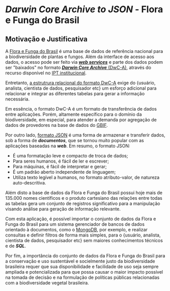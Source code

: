 # ___Darwin Core Archive to JSON___ - Flora e Funga do Brasil

## Motivação e Justificativa

A [Flora e Funga do Brasil](http://floradobrasil.jbrj.gov.br/reflora/listaBrasil/ConsultaPublicaUC/ConsultaPublicaUC.do) é uma base de dados de referência nacional para a biodiversidade de plantas e fungos. Além da interface de acesso aos dados, o acesso pode ser feito via [___web services___](https://servicos.jbrj.gov.br/v2/flora/) e parte dos dados podem ser "baixados" no formato [___Darwin Core Archive___ (DwC-A)](https://www.gbif.org/pt/darwin-core), através do recurso disponível no [IPT institucional](https://ipt.jbrj.gov.br/jbrj/resource?r=lista_especies_flora_brasil).

Entretanto, [a estrutrura relacional do formato DwC-A](https://journals.plos.org/plosone/article?id=10.1371/journal.pone.0029715) exige do {usuário, analista, cientista de dados, pesquisador etc} um esforço adicional para relacionar e integrar as diferentes tabelas para gerar a informação necessária.

Em essência, o formato DwC-A é um formato de transferência de dados entre aplicações. Porém, altamente específico para o domínio da biodiversidade, em especial, para atender a demanda por agregação de dados de provedores na base de dados do [GBIF](https://www.gbif.org/).

Por outro lado, [formato JSON](https://pt.wikipedia.org/wiki/JSON) é uma forma de armazenar e transferir dados, sob a forma de ___documentos___, que se tornou muito popular com as aplicações baseadas na ___web___. Em resumo, o formato JSON:

* É uma formatação leve e compacto de troca de dados;
* Para seres humanos, é fácil de ler e escrever;
* Para máquinas, é fácil de interpretar e gerar;
* É um padrão aberto independente de linguagem;
* Utiliza texto legível a humanos, no formato atributo-valor, de natureza auto-descritiva.

Além disto a base de dados da Flora e Funga do Brasil possui hoje mais de 135.000 nomes científicos e o produto cartesiano das relações entre todas as tabelas gera um conjunto de registros significativo para a manipulação visando análise para geração de informação relevante.

Com esta aplicação, é possível importar o conjunto de dados da Flora e Funga do Brasil para um sistema gerenciador de bancos de dados orientado à documentos, como o [MongoDB](https://www.mongodb.com/), por exemplo, e realizar consultas e definir filtros de forma mais simples, para o {usuário, analista, cientista de dados, pesquisador etc} sem maiores conhecimentos técnicos e de ___SQL___.

Por fim, a importância do conjunto de dados da Flora e Funga do Brasil para a conservação e uso sustentável e socielmente justo da biodiversidade brasileira requer que sua disponibilidade e facilidade de uso seja sempre ampliada e potencializada para que possa causar o maior impacto possível na tomada de decisão e na formulação de políticas públicas relacionadas com a biodiversidade vegetal brasileira.